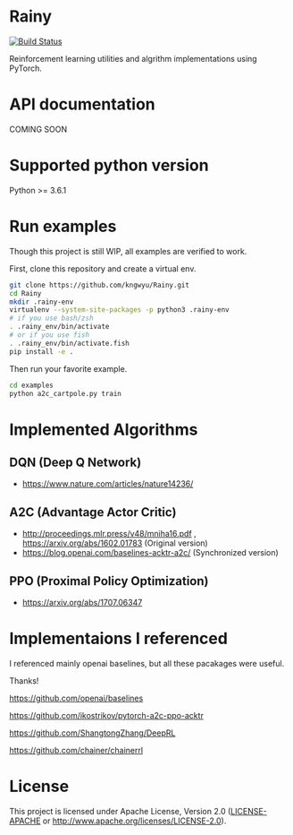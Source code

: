 # Rainy
[![Build Status](https://travis-ci.org/kngwyu/Rainy.svg?branch=master)](https://travis-ci.org/kngwyu/Rainy)

Reinforcement learning utilities and algrithm implementations using PyTorch.

# API documentation
COMING SOON

# Supported python version
Python >= 3.6.1

# Run examples
Though this project is still WIP, all examples are verified to work.

First, clone this repository and create a virtual env.
```bash
git clone https://github.com/kngwyu/Rainy.git
cd Rainy
mkdir .rainy-env
virtualenv --system-site-packages -p python3 .rainy-env
# if you use bash/zsh
. .rainy_env/bin/activate
# or if you use fish
. .rainy_env/bin/activate.fish
pip install -e .
```

Then run your favorite example.
```bash
cd examples
python a2c_cartpole.py train
```

# Implemented Algorithms

## DQN (Deep Q Network)
- https://www.nature.com/articles/nature14236/

## A2C (Advantage Actor Critic)
- http://proceedings.mlr.press/v48/mniha16.pdf , https://arxiv.org/abs/1602.01783 (Original version)
- https://blog.openai.com/baselines-acktr-a2c/ (Synchronized version)

## PPO (Proximal Policy Optimization)
- https://arxiv.org/abs/1707.06347

# Implementaions I referenced
I referenced mainly openai baselines, but all these pacakages were useful.

Thanks!

https://github.com/openai/baselines

https://github.com/ikostrikov/pytorch-a2c-ppo-acktr

https://github.com/ShangtongZhang/DeepRL

https://github.com/chainer/chainerrl

# License
This project is licensed under Apache License, Version 2.0
([LICENSE-APACHE](LICENSE) or http://www.apache.org/licenses/LICENSE-2.0).


